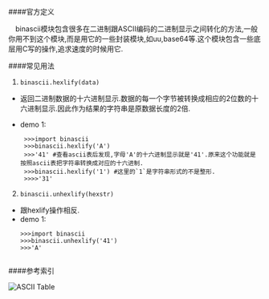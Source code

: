 ####官方定义

&emsp;binascii模块包含很多在二进制跟ASCII编码的二进制显示之间转化的方法,一般你用不到这个模块,而是用它的一些封装模块,如uu,base64等.这个模块包含一些底层用C写的操作,追求速度的时候用它.

####常见用法

1. `binascii.hexlify(data)`
 
 * 返回二进制数据的十六进制显示.数据的每一个字节被转换成相应的2位数的十六进制显示.因此作为结果的字符串是原数据长度的2倍.
 * demo 1:

   ```
   	>>>import binascii
    >>>binascii.hexlify('A')
    >>>'41' #查看ascii表后发现,字母'A'的十六进制显示就是'41'.原来这个功能就是按照ascii表把字符串转换成对应的十六进制.
    >>>binascii.hexlify('1') #这里的`1`是字符串形式的不是整形.
	>>>>'31'
	```
2. `binascii.unhexlify(hexstr)`

 * 跟hexlify操作相反.
 * demo 1:
	```
	>>>import binascii
	>>>binascii.unhexlify('41')
	>>>'A'


####参考索引

![ASCII Table](https://raw.githubusercontent.com/hellorocky/techblog/master/picture/binascii%E6%A8%A1%E5%9D%97%E6%80%BB%E7%BB%931.png)

